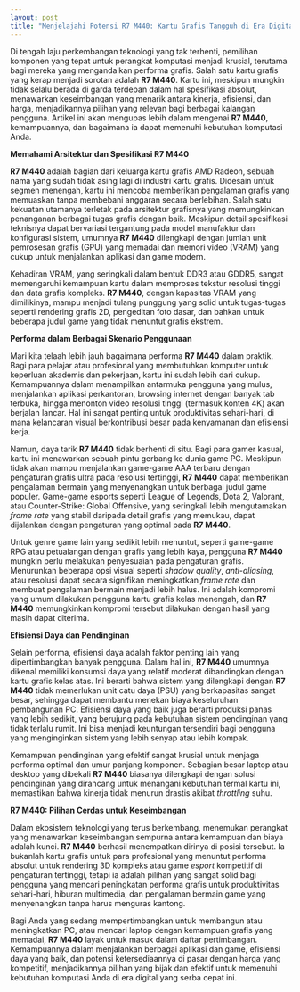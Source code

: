 ```yaml
---
layout: post
title: "Menjelajahi Potensi R7 M440: Kartu Grafis Tangguh di Era Digital"
---
```


Di tengah laju perkembangan teknologi yang tak terhenti, pemilihan komponen yang tepat untuk perangkat komputasi menjadi krusial, terutama bagi mereka yang mengandalkan performa grafis. Salah satu kartu grafis yang kerap menjadi sorotan adalah **R7 M440**. Kartu ini, meskipun mungkin tidak selalu berada di garda terdepan dalam hal spesifikasi absolut, menawarkan keseimbangan yang menarik antara kinerja, efisiensi, dan harga, menjadikannya pilihan yang relevan bagi berbagai kalangan pengguna. Artikel ini akan mengupas lebih dalam mengenai **R7 M440**, kemampuannya, dan bagaimana ia dapat memenuhi kebutuhan komputasi Anda.

**Memahami Arsitektur dan Spesifikasi R7 M440**

**R7 M440** adalah bagian dari keluarga kartu grafis AMD Radeon, sebuah nama yang sudah tidak asing lagi di industri kartu grafis. Didesain untuk segmen menengah, kartu ini mencoba memberikan pengalaman grafis yang memuaskan tanpa membebani anggaran secara berlebihan. Salah satu kekuatan utamanya terletak pada arsitektur grafisnya yang memungkinkan penanganan berbagai tugas grafis dengan baik. Meskipun detail spesifikasi teknisnya dapat bervariasi tergantung pada model manufaktur dan konfigurasi sistem, umumnya **R7 M440** dilengkapi dengan jumlah unit pemrosesan grafis (GPU) yang memadai dan memori video (VRAM) yang cukup untuk menjalankan aplikasi dan game modern.

Kehadiran VRAM, yang seringkali dalam bentuk DDR3 atau GDDR5, sangat memengaruhi kemampuan kartu dalam memproses tekstur resolusi tinggi dan data grafis kompleks. **R7 M440**, dengan kapasitas VRAM yang dimilikinya, mampu menjadi tulang punggung yang solid untuk tugas-tugas seperti rendering grafis 2D, pengeditan foto dasar, dan bahkan untuk beberapa judul game yang tidak menuntut grafis ekstrem.

**Performa dalam Berbagai Skenario Penggunaan**

Mari kita telaah lebih jauh bagaimana performa **R7 M440** dalam praktik. Bagi para pelajar atau profesional yang membutuhkan komputer untuk keperluan akademis dan pekerjaan, kartu ini sudah lebih dari cukup. Kemampuannya dalam menampilkan antarmuka pengguna yang mulus, menjalankan aplikasi perkantoran, browsing internet dengan banyak tab terbuka, hingga menonton video resolusi tinggi (termasuk konten 4K) akan berjalan lancar. Hal ini sangat penting untuk produktivitas sehari-hari, di mana kelancaran visual berkontribusi besar pada kenyamanan dan efisiensi kerja.

Namun, daya tarik **R7 M440** tidak berhenti di situ. Bagi para gamer kasual, kartu ini menawarkan sebuah pintu gerbang ke dunia game PC. Meskipun tidak akan mampu menjalankan game-game AAA terbaru dengan pengaturan grafis ultra pada resolusi tertinggi, **R7 M440** dapat memberikan pengalaman bermain yang menyenangkan untuk berbagai judul game populer. Game-game esports seperti League of Legends, Dota 2, Valorant, atau Counter-Strike: Global Offensive, yang seringkali lebih mengutamakan *frame rate* yang stabil daripada detail grafis yang memukau, dapat dijalankan dengan pengaturan yang optimal pada **R7 M440**.

Untuk genre game lain yang sedikit lebih menuntut, seperti game-game RPG atau petualangan dengan grafis yang lebih kaya, pengguna **R7 M440** mungkin perlu melakukan penyesuaian pada pengaturan grafis. Menurunkan beberapa opsi visual seperti *shadow quality*, *anti-aliasing*, atau resolusi dapat secara signifikan meningkatkan *frame rate* dan membuat pengalaman bermain menjadi lebih halus. Ini adalah kompromi yang umum dilakukan pengguna kartu grafis kelas menengah, dan **R7 M440** memungkinkan kompromi tersebut dilakukan dengan hasil yang masih dapat diterima.

**Efisiensi Daya dan Pendinginan**

Selain performa, efisiensi daya adalah faktor penting lain yang dipertimbangkan banyak pengguna. Dalam hal ini, **R7 M440** umumnya dikenal memiliki konsumsi daya yang relatif moderat dibandingkan dengan kartu grafis kelas atas. Ini berarti bahwa sistem yang dilengkapi dengan **R7 M440** tidak memerlukan unit catu daya (PSU) yang berkapasitas sangat besar, sehingga dapat membantu menekan biaya keseluruhan pembangunan PC. Efisiensi daya yang baik juga berarti produksi panas yang lebih sedikit, yang berujung pada kebutuhan sistem pendinginan yang tidak terlalu rumit. Ini bisa menjadi keuntungan tersendiri bagi pengguna yang menginginkan sistem yang lebih senyap atau lebih kompak.

Kemampuan pendinginan yang efektif sangat krusial untuk menjaga performa optimal dan umur panjang komponen. Sebagian besar laptop atau desktop yang dibekali **R7 M440** biasanya dilengkapi dengan solusi pendinginan yang dirancang untuk menangani kebutuhan termal kartu ini, memastikan bahwa kinerja tidak menurun drastis akibat *throttling* suhu.

**R7 M440: Pilihan Cerdas untuk Keseimbangan**

Dalam ekosistem teknologi yang terus berkembang, menemukan perangkat yang menawarkan keseimbangan sempurna antara kemampuan dan biaya adalah kunci. **R7 M440** berhasil menempatkan dirinya di posisi tersebut. Ia bukanlah kartu grafis untuk para profesional yang menuntut performa absolut untuk rendering 3D kompleks atau game *esport* kompetitif di pengaturan tertinggi, tetapi ia adalah pilihan yang sangat solid bagi pengguna yang mencari peningkatan performa grafis untuk produktivitas sehari-hari, hiburan multimedia, dan pengalaman bermain game yang menyenangkan tanpa harus menguras kantong.

Bagi Anda yang sedang mempertimbangkan untuk membangun atau meningkatkan PC, atau mencari laptop dengan kemampuan grafis yang memadai, **R7 M440** layak untuk masuk dalam daftar pertimbangan. Kemampuannya dalam menjalankan berbagai aplikasi dan game, efisiensi daya yang baik, dan potensi ketersediaannya di pasar dengan harga yang kompetitif, menjadikannya pilihan yang bijak dan efektif untuk memenuhi kebutuhan komputasi Anda di era digital yang serba cepat ini.
